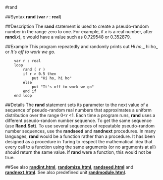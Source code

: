 
#rand

##Syntax
**rand** (**var** _r_ : **real**)



##Description
The **rand** statement is used to create a pseudo-random number in the range zero to one. For example, if _x_ is a real number, after **rand**(_x_), _x_ would have a value such as 0.729548 or 0.352879.



##Example
This program repeatedly and randomly prints out _Hi ho_,_ hi ho_ or _It's off to work we go_.


        var r : real
        loop
            rand ( r )
            if r > 0.5 then
                put "Hi ho, hi ho"
            else
                put "It's off to work we go"
            end if
        end loop
##Details
The **rand** statement sets its parameter to the next value of a sequence of pseudo-random real numbers that approximates a uniform distribution over the range 0<_r_ <1.
Each time a program runs, **rand** uses a different pseudo-random number sequence. To get the same sequence (use **Rand.Set**).
To use several sequences of repeatable pseudo-random number sequences, use the **randseed** and **randnext** procedures.
In many languages, **rand** would be a function rather than a procedure. It has been designed as a procedure in Turing to respect the mathematical idea that every call to a function using the same arguments (or no arguments at all) should return the same value. If **rand** were a function, this would not be true.



##See also
**[randint.html](randint)**, **[randomize.html](randomize)**, **[randseed.html](randseed)** and **[randnext.html](randnext)**.
See also predefined unit **[randmodule.html](Rand)**.


